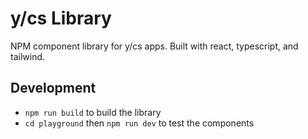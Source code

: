 # y/cs Library

NPM component library for y/cs apps. Built with react, typescript, and tailwind.

## Development

- `npm run build` to build the library
- `cd playground` then `npm run dev` to test the components